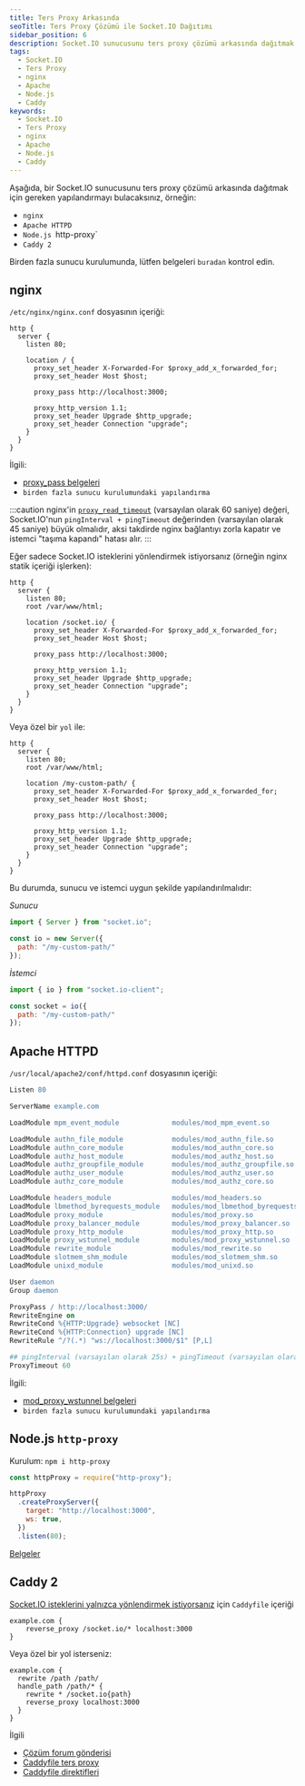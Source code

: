 ```yaml
---
title: Ters Proxy Arkasında
seoTitle: Ters Proxy Çözümü ile Socket.IO Dağıtımı
sidebar_position: 6
description: Socket.IO sunucusunu ters proxy çözümü arkasında dağıtmak için gerekli yapılandırmayı ve talimatları bulun. Aşağıda, nginx, Apache HTTPD, Node.js http-proxy ve Caddy 2 gibi popüler yöntemler yer almaktadır.
tags: 
  - Socket.IO
  - Ters Proxy
  - nginx
  - Apache
  - Node.js
  - Caddy
keywords: 
  - Socket.IO
  - Ters Proxy
  - nginx
  - Apache
  - Node.js
  - Caddy
---
```

Aşağıda, bir Socket.IO sunucusunu ters proxy çözümü arkasında dağıtmak için gereken yapılandırmayı bulacaksınız, örneğin:

- `nginx`
- `Apache HTTPD`
- `Node.js `http-proxy`
- `Caddy 2`

Birden fazla sunucu kurulumunda, lütfen belgeleri `buradan` kontrol edin.

## nginx

`/etc/nginx/nginx.conf` dosyasının içeriği:

```nginx
http {
  server {
    listen 80;

    location / {
      proxy_set_header X-Forwarded-For $proxy_add_x_forwarded_for;
      proxy_set_header Host $host;

      proxy_pass http://localhost:3000;

      proxy_http_version 1.1;
      proxy_set_header Upgrade $http_upgrade;
      proxy_set_header Connection "upgrade";
    }
  }
}
```

İlgili:

- [proxy_pass belgeleri](http://nginx.org/en/docs/http/ngx_http_proxy_module.html#proxy_pass)
- `birden fazla sunucu kurulumundaki yapılandırma`

:::caution
nginx'in [`proxy_read_timeout`](https://nginx.org/en/docs/http/ngx_http_proxy_module.html#proxy_read_timeout) (varsayılan olarak 60 saniye) değeri, Socket.IO'nun `pingInterval + pingTimeout` değerinden (varsayılan olarak 45 saniye) büyük olmalıdır, aksi takdirde nginx bağlantıyı zorla kapatır ve istemci "taşıma kapandı" hatası alır.
:::

Eğer sadece Socket.IO isteklerini yönlendirmek istiyorsanız (örneğin nginx statik içeriği işlerken):

```
http {
  server {
    listen 80;
    root /var/www/html;

    location /socket.io/ {
      proxy_set_header X-Forwarded-For $proxy_add_x_forwarded_for;
      proxy_set_header Host $host;

      proxy_pass http://localhost:3000;

      proxy_http_version 1.1;
      proxy_set_header Upgrade $http_upgrade;
      proxy_set_header Connection "upgrade";
    }
  }
}
```

Veya özel bir `yol` ile:

```
http {
  server {
    listen 80;
    root /var/www/html;

    location /my-custom-path/ {
      proxy_set_header X-Forwarded-For $proxy_add_x_forwarded_for;
      proxy_set_header Host $host;

      proxy_pass http://localhost:3000;

      proxy_http_version 1.1;
      proxy_set_header Upgrade $http_upgrade;
      proxy_set_header Connection "upgrade";
    }
  }
}
```

Bu durumda, sunucu ve istemci uygun şekilde yapılandırılmalıdır:

*Sunucu*

```js
import { Server } from "socket.io";

const io = new Server({
  path: "/my-custom-path/"
});
```

*İstemci*

```js
import { io } from "socket.io-client";

const socket = io({
  path: "/my-custom-path/"
});
```

## Apache HTTPD

`/usr/local/apache2/conf/httpd.conf` dosyasının içeriği:

```apache
Listen 80

ServerName example.com

LoadModule mpm_event_module             modules/mod_mpm_event.so

LoadModule authn_file_module            modules/mod_authn_file.so
LoadModule authn_core_module            modules/mod_authn_core.so
LoadModule authz_host_module            modules/mod_authz_host.so
LoadModule authz_groupfile_module       modules/mod_authz_groupfile.so
LoadModule authz_user_module            modules/mod_authz_user.so
LoadModule authz_core_module            modules/mod_authz_core.so

LoadModule headers_module               modules/mod_headers.so
LoadModule lbmethod_byrequests_module   modules/mod_lbmethod_byrequests.so
LoadModule proxy_module                 modules/mod_proxy.so
LoadModule proxy_balancer_module        modules/mod_proxy_balancer.so
LoadModule proxy_http_module            modules/mod_proxy_http.so
LoadModule proxy_wstunnel_module        modules/mod_proxy_wstunnel.so
LoadModule rewrite_module               modules/mod_rewrite.so
LoadModule slotmem_shm_module           modules/mod_slotmem_shm.so
LoadModule unixd_module                 modules/mod_unixd.so

User daemon
Group daemon

ProxyPass / http://localhost:3000/
RewriteEngine on
RewriteCond %{HTTP:Upgrade} websocket [NC]
RewriteCond %{HTTP:Connection} upgrade [NC]
RewriteRule ^/?(.*) "ws://localhost:3000/$1" [P,L]

## pingInterval (varsayılan olarak 25s) + pingTimeout (varsayılan olarak 20s) değerinden büyük olmalıdır
ProxyTimeout 60
```

İlgili:

- [mod_proxy_wstunnel belgeleri](https://httpd.apache.org/docs/2.4/en/mod/mod_proxy_wstunnel.html)
- `birden fazla sunucu kurulumundaki yapılandırma`

## Node.js `http-proxy`

Kurulum: `npm i http-proxy`

```js
const httpProxy = require("http-proxy");

httpProxy
  .createProxyServer({
    target: "http://localhost:3000",
    ws: true,
  })
  .listen(80);
```

[Belgeler](https://github.com/http-party/node-http-proxy#readme)

## Caddy 2

[Socket.IO isteklerini yalnızca yönlendirmek istiyorsanız](https://caddyserver.com/v2) için `Caddyfile` içeriği

```
example.com {
    reverse_proxy /socket.io/* localhost:3000
}
```

Veya özel bir yol isterseniz:

```
example.com {
  rewrite /path /path/
  handle_path /path/* {
    rewrite * /socket.io{path}
    reverse_proxy localhost:3000
  }
}
```

İlgili

- [Çözüm forum gönderisi](https://caddy.community/t/i-cant-get-socket-io-proxy-to-work-on-v2/8703/2)
- [Caddyfile ters proxy](https://caddyserver.com/docs/caddyfile/patterns#reverse-proxy)
- [Caddyfile direktifleri](https://caddyserver.com/docs/caddyfile/directives)